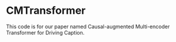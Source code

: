 # CMTransformer
This code is for our paper named Causal-augmented Multi-encoder Transformer for Driving Caption.
